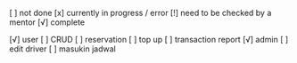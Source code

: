 [ ] not done 
[x] currently in progress / error
[!] need to be checked by a mentor
[√] complete

[√] user
  [ ] CRUD
  [ ] reservation
  [ ] top up
  [ ] transaction report
[√] admin
  [ ] edit driver
  [ ] masukin jadwal

